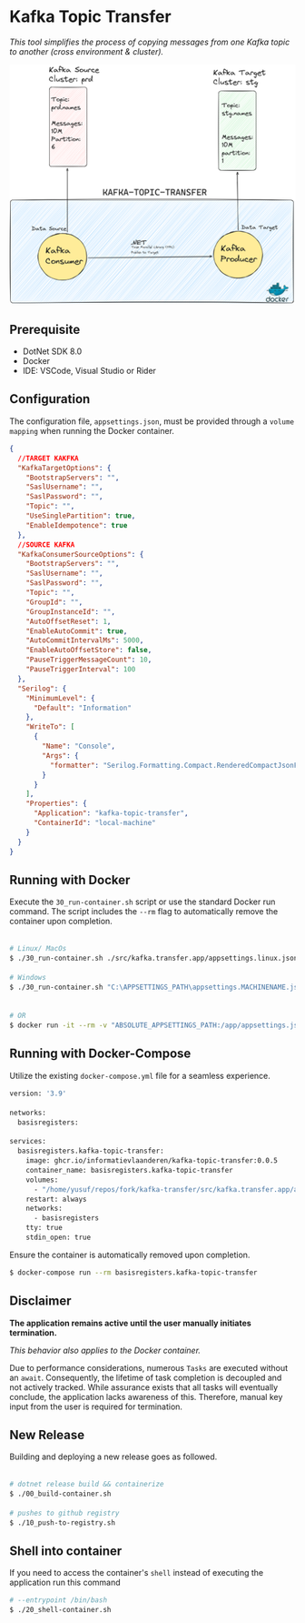 # Kafka Topic Transfer

*This tool simplifies the process of copying messages from one Kafka topic to another (cross environment & cluster).*

![Illustration](illustration.png)

## Prerequisite
  - DotNet SDK 8.0
  - Docker
  - IDE: VSCode, Visual Studio or Rider

## Configuration

The configuration file, `appsettings.json`, must be provided through a `volume mapping` when running the Docker container.

```json
{
  //TARGET KAKFKA
  "KafkaTargetOptions": {
    "BootstrapServers": "",
    "SaslUsername": "",
    "SaslPassword": "",
    "Topic": "",
    "UseSinglePartition": true,
    "EnableIdempotence": true
  },
  //SOURCE KAFKA
  "KafkaConsumerSourceOptions": {
    "BootstrapServers": "",
    "SaslUsername": "",
    "SaslPassword": "",
    "Topic": "",
    "GroupId": "",
    "GroupInstanceId": "",
    "AutoOffsetReset": 1,
    "EnableAutoCommit": true,
    "AutoCommitIntervalMs": 5000,
    "EnableAutoOffsetStore": false,
    "PauseTriggerMessageCount": 10,
    "PauseTriggerInterval": 100
  },
  "Serilog": {
    "MinimumLevel": {
      "Default": "Information"
    },
    "WriteTo": [
      {
        "Name": "Console",
        "Args": {
          "formatter": "Serilog.Formatting.Compact.RenderedCompactJsonFormatter, Serilog.Formatting.Compact"
        }
      }
    ],
    "Properties": {
      "Application": "kafka-topic-transfer",
      "ContainerId": "local-machine"
    }
  }
}
```


## Running with Docker

Execute the `30_run-container.sh` script or use the standard Docker run command. The script includes the `--rm` flag to automatically remove the container upon completion.

```sh

# Linux/ MacOs
$ ./30_run-container.sh ./src/kafka.transfer.app/appsettings.linux.json

# Windows
$ ./30_run-container.sh "C:\APPSETTINGS_PATH\appsettings.MACHINENAME.json"


# OR
$ docker run -it --rm -v "ABSOLUTE_APPSETTINGS_PATH:/app/appsettings.json" ghcr.io/informatievlaanderen/kafka-topic-transfer:0.0.4
```

## Running with Docker-Compose


Utilize the existing `docker-compose.yml` file for a seamless experience.

```sh
version: '3.9'

networks:
  basisregisters:

services:
  basisregisters.kafka-topic-transfer:
    image: ghcr.io/informatievlaanderen/kafka-topic-transfer:0.0.5
    container_name: basisregisters.kafka-topic-transfer
    volumes:
      - "/home/yusuf/repos/fork/kafka-transfer/src/kafka.transfer.app/appsettings.linux.json:/app/appsettings.json"
    restart: always
    networks:
      - basisregisters
    tty: true
    stdin_open: true
```

Ensure the container is automatically removed upon completion.

```sh 
$ docker-compose run --rm basisregisters.kafka-topic-transfer
```

## Disclaimer

**The application remains active until the user manually initiates termination.**

*This behavior also applies to the Docker container.*

Due to performance considerations, numerous `Tasks` are executed without an `await`. Consequently, the lifetime of task completion is decoupled and not actively tracked. While assurance exists that all tasks will eventually conclude, the application lacks awareness of this. Therefore, manual key input from the user is required for termination.


## New Release

Building and deploying a new release goes as followed.

```sh

# dotnet release build && containerize
$ ./00_build-container.sh

# pushes to github registry
$ ./10_push-to-registry.sh

```

## Shell into container

If you need to access the container's `shell` instead of executing the application run this command

```sh
# --entrypoint /bin/bash
$ ./20_shell-container.sh
```